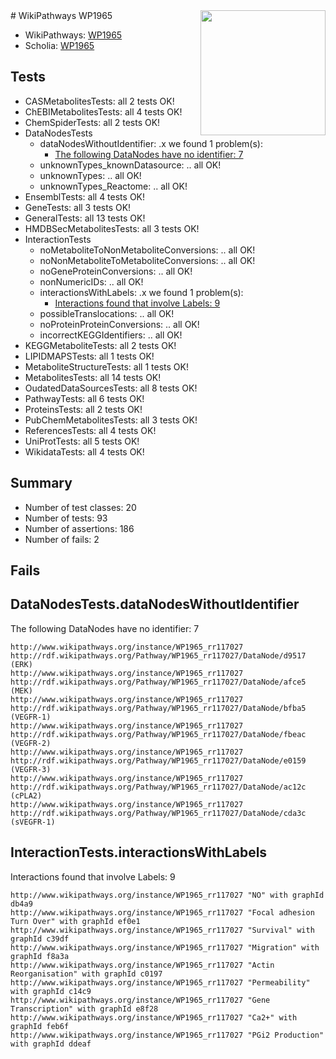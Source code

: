 <img style="float: right; width: 200px" src="https://upload.wikimedia.org/wikipedia/commons/thumb/8/83/Wplogo_with_text_500.png/640px-Wplogo_with_text_500.png" />
# WikiPathways WP1965

* WikiPathways: [WP1965](https://wikipathways.org/pathways/WP1965)
* Scholia: [WP1965](https://scholia.toolforge.org/wikipathways/WP1965)
## Tests
* CASMetabolitesTests: all 2 tests OK!
* ChEBIMetabolitesTests: all 4 tests OK!
* ChemSpiderTests: all 2 tests OK!
* DataNodesTests
    * dataNodesWithoutIdentifier: .x we found 1 problem(s):
        * [The following DataNodes have no identifier: 7](#d2d32fa6)
    * unknownTypes_knownDatasource: .. all OK!
    * unknownTypes: .. all OK!
    * unknownTypes_Reactome: .. all OK!
* EnsemblTests: all 4 tests OK!
* GeneTests: all 3 tests OK!
* GeneralTests: all 13 tests OK!
* HMDBSecMetabolitesTests: all 3 tests OK!
* InteractionTests
    * noMetaboliteToNonMetaboliteConversions: .. all OK!
    * noNonMetaboliteToMetaboliteConversions: .. all OK!
    * noGeneProteinConversions: .. all OK!
    * nonNumericIDs: .. all OK!
    * interactionsWithLabels: .x we found 1 problem(s):
        * [Interactions found that involve Labels: 9](#630d2680)
    * possibleTranslocations: .. all OK!
    * noProteinProteinConversions: .. all OK!
    * incorrectKEGGIdentifiers: .. all OK!
* KEGGMetaboliteTests: all 2 tests OK!
* LIPIDMAPSTests: all 1 tests OK!
* MetaboliteStructureTests: all 1 tests OK!
* MetabolitesTests: all 14 tests OK!
* OudatedDataSourcesTests: all 8 tests OK!
* PathwayTests: all 6 tests OK!
* ProteinsTests: all 2 tests OK!
* PubChemMetabolitesTests: all 3 tests OK!
* ReferencesTests: all 4 tests OK!
* UniProtTests: all 5 tests OK!
* WikidataTests: all 4 tests OK!


## Summary

* Number of test classes: 20
* Number of tests: 93
* Number of assertions: 186
* Number of fails: 2

## Fails

<a name="d2d32fa6" />

## DataNodesTests.dataNodesWithoutIdentifier

The following DataNodes have no identifier: 7
```
http://www.wikipathways.org/instance/WP1965_rr117027 http://rdf.wikipathways.org/Pathway/WP1965_rr117027/DataNode/d9517 (ERK)
http://www.wikipathways.org/instance/WP1965_rr117027 http://rdf.wikipathways.org/Pathway/WP1965_rr117027/DataNode/afce5 (MEK)
http://www.wikipathways.org/instance/WP1965_rr117027 http://rdf.wikipathways.org/Pathway/WP1965_rr117027/DataNode/bfba5 (VEGFR-1)
http://www.wikipathways.org/instance/WP1965_rr117027 http://rdf.wikipathways.org/Pathway/WP1965_rr117027/DataNode/fbeac (VEGFR-2)
http://www.wikipathways.org/instance/WP1965_rr117027 http://rdf.wikipathways.org/Pathway/WP1965_rr117027/DataNode/e0159 (VEGFR-3)
http://www.wikipathways.org/instance/WP1965_rr117027 http://rdf.wikipathways.org/Pathway/WP1965_rr117027/DataNode/ac12c (cPLA2)
http://www.wikipathways.org/instance/WP1965_rr117027 http://rdf.wikipathways.org/Pathway/WP1965_rr117027/DataNode/cda3c (sVEGFR-1)
```

<a name="630d2680" />

## InteractionTests.interactionsWithLabels

Interactions found that involve Labels: 9
```
http://www.wikipathways.org/instance/WP1965_rr117027 "NO" with graphId db4a9
http://www.wikipathways.org/instance/WP1965_rr117027 "Focal adhesion Turn Over" with graphId ef0e1
http://www.wikipathways.org/instance/WP1965_rr117027 "Survival" with graphId c39df
http://www.wikipathways.org/instance/WP1965_rr117027 "Migration" with graphId f8a3a
http://www.wikipathways.org/instance/WP1965_rr117027 "Actin Reorganisation" with graphId c0197
http://www.wikipathways.org/instance/WP1965_rr117027 "Permeability" with graphId c14c9
http://www.wikipathways.org/instance/WP1965_rr117027 "Gene Transcription" with graphId e8f28
http://www.wikipathways.org/instance/WP1965_rr117027 "Ca2+" with graphId feb6f
http://www.wikipathways.org/instance/WP1965_rr117027 "PGi2 Production" with graphId ddeaf
```

